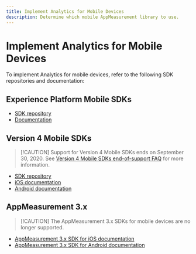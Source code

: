 ```yaml
---
title: Implement Analytics for Mobile Devices
description: Determine which mobile AppMeasurement library to use.
---
```


# Implement Analytics for Mobile Devices

To implement Analytics for mobile devices, refer to the following SDK repositories and documentation:

## Experience Platform Mobile SDKs

* [SDK repository](https://github.com/Adobe-Marketing-Cloud/aep-sdks-documentation)
* [Documentation](https://aep-sdks.gitbook.io/docs/)

## Version 4 Mobile SDKs

>[!CAUTION] Support for Version 4 Mobile SDKs ends on September 30, 2020. See [Version 4 Mobile SDKs end-of-support FAQ](https://aep-sdks.gitbook.io/docs/version-4-sdk-end-of-support-faq) for more information.

* [SDK repository](https://github.com/Adobe-Marketing-Cloud/mobile-services/tree/master/sdks)
* [iOS documentation](https://docs.adobe.com/content/help/en/mobile-services/ios/overview.html)
* [Android documentation](https://docs.adobe.com/content/help/en/mobile-services/android/overview.html)

## AppMeasurement 3.x

>[!CAUTION] The AppMeasurement 3.x SDKs for mobile devices are no longer supported.

* [AppMeasurement 3.x SDK for iOS documentation](../../assets/adobe_mobile_ios_3x.pdf)
* [AppMeasurement 3.x SDK for Android documentation](../../assets/android_3x.pdf)
